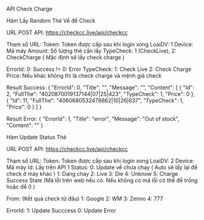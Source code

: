 API Check Charge

Hàm Lấy Random Thẻ Về để Check

URL POST API: https://checkcc.live/api/checkcc

Tham số URL:
Token: Token được cấp sau khi login xong
LoaiDV: 1
Device: Mã máy
Amount: Số lượng thẻ cần lấy
TypeCheck: 1  (CheckLive),  2: CheckCharge ( Mặc định sẽ lấy check charge )

ErrorId: 
0: Success
!= 0: Error
TypeCheck:
	1: Check Live
	2: Check Charge
Price: Nếu khác không thì là check charge và mệnh giá check


Result Success:
{
  "ErrorId": 0,
  "Title": "",
  "Message": "",
  "Content": [
    {
      "Id": 2,
      "FullThe": "4020870019137144|07|25|423",
      "TypeCheck": 1,
      "Price": 0
    },
    {
      "Id": 11,
      "FullThe": "4060680532478862|10|26|637",
      "TypeCheck": 1,
      "Price": 0
    }
  ]
}




Result Error:
{
  "ErrorId": 1,
  "Title": "error",
  "Message": "Out of stock",
  "Content": ""
}





Hàm Update Status Thẻ

URL POST API: https://checkcc.live/api/checkcc

Tham số URL:
Token: Token được cấp sau khi login xong
LoaiDV: 2
Device: Mã máy
Id: Lấy trên API 1
Status:
	0: Update về chưa chạy ( Auto sẽ lấy lại để check ở máy khác )
	1: Dang chay
2: Live
	3: Die
	4: Unknow
	5: Charge Success
State (Mã lỗi trên web nếu có. Nếu không có mã lỗi có thể để trống hoặc để 0 )
	

From: (Kết quả check từ đâu)
	1: Google
	2: WM
	3: Zenno
	4: 777

ErrorId: 
1: Update Succcess
0: Update Error
